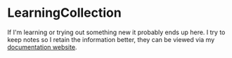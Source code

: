 # LearningCollection

If I'm learning or trying out something new it probably ends up here. I try to keep notes so I retain the information better, they can be viewed via my [documentation website](https://robintty.github.io/LearningCollection/).